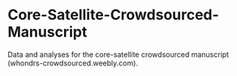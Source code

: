 # Core-Satellite-Crowdsourced-Manuscript
Data and analyses for the core-satellite crowdsourced manuscript (whondrs-crowdsourced.weebly.com).
